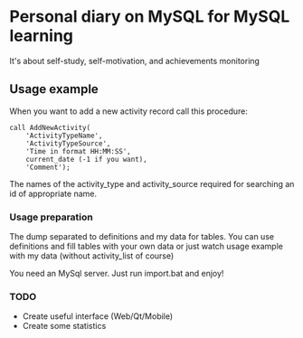 # Personal diary on MySQL for MySQL learning

It's about self-study, self-motivation, and achievements monitoring

## Usage example

When you want to add a new activity record call this procedure:

```
call AddNewActivity(
    'ActivityTypeName',
    'ActivityTypeSource',
    'Time in format HH:MM:SS',
    current_date (-1 if you want),
    'Comment');
```

The names of the activity_type and activity_source required 
for searching an id of appropriate name. 


### Usage preparation

The dump separated to definitions and my data for tables. 
You can use definitions and fill tables with your own data or 
just watch usage example with my data (without activity_list of course) 

You need an MySql server. 
Just run import.bat and enjoy!

### TODO 
* Create useful interface (Web/Qt/Mobile)
* Create some statistics